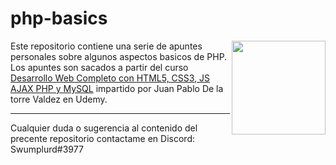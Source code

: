 # php-basics

<img align="right" src="https://upload.wikimedia.org/wikipedia/commons/thumb/2/27/PHP-logo.svg/1200px-PHP-logo.svg.png" height="150px">

Este repositorio contiene una serie de apuntes personales sobre algunos aspectos basicos de PHP. Los apuntes son sacados
a partir del curso [Desarrollo Web Completo con HTML5, CSS3, JS AJAX PHP y MySQL](https://www.udemy.com/share/101r3qBkcec1xXTHw=/) impartido por Juan Pablo De la torre Valdez en Udemy.

---

Cualquier duda o sugerencia al contenido del precente repositorio contactame en Discord: Swumplurd#3977
